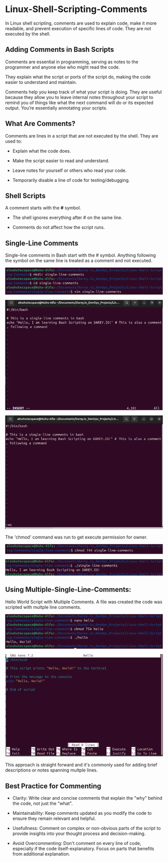 # Linux-Shell-Scripting-Comments 

In Linux shell scripting, comments are used to explain code, make it more readable, and prevent execution of specific lines of code. They are not executed by the shell. 

## Adding Comments in Bash Scripts 

Comments are essential in programming, serving as notes to the programmer and anyone else who might read the code. 

They explain what the script or ports of the script do, making the code easier to understand and maintain. 

Comments help you keep track of what your script is doing. They are useful because they allow you to leave internal notes throughout your script to remind you of things like what the next command will do or its expected output. You’re essentially annotating your scripts. 

## What Are Comments? 

Comments are lines in a script that are not executed by the shell. They are used to:

- Explain what the code does.

- Make the script easier to read and understand.

- Leave notes for yourself or others who read your code.

- Temporarily disable a line of code for testing/debugging. 

## Shell Scripts

A comment starts with the **#** symbol. 

- The shell ignores everything after # on the same line.

- Comments do not affect how the script runs.

## Single-Line Comments 

Single-line comments in Bash start with the # symbol. Anything following the symbol on the same line is treated as a comment and not executed. 

![Diectory and File Creation](./img/01.%20Directory%20and%20File%20Creation.png) 

![Scripting Code](./img/02.%20Script%20Code.png) 

![File Save](./img/03.%20Save%20File.png) 

The 'chmod' command was run to get execute permission for owner.

![Script Code Permission](./img/04.%20Script%20Code%20Permission.png)

![Script Run](./img/05.%20Script%20Run.png) 

## Using Multiple-Single-Line-Comments: 

Hello World Script with Multiple Comments. A file was created the code was scripted with multple line comments. 

![Open File](./img/06.%20Open%20File.png) 

![Multple Comment Script Code](./img/07.%20Multiple%20Comment%20Script%20Code.png) 

This approach is straight forward and it's commonly used for adding brief descriptions or notes spanning multple lines. 

## Best Practice for Commenting 

- Clarity: Write clear and concise comments that explain the "why" behind the code, not just the "what". 

- Maintainability: Keep comments updated as you modify the code to ensure they remain relevant and helpful. 

- Usefullness: Comment on complex or non-obvious parts of the script to provide insights into your thought process and decision-making. 

- Avoid Overcommenting: Don't comment on every line of code, especially if the code itself-explanatory. Focus on parts that benefits from additional explanation. 
